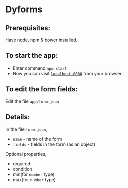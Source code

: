 # Dyforms

## Prerequisites:

Have node, npm & bower installed.

## To start the app:

  * Enter command `npm start`
  * Now you can visit [`localhost:8000`](http://localhost:8000) from your browser.

## To edit the form fields:

Edit the file `app/form.json`

## Details:

In the file `form.json`,

* `name` - name of the form
* `fields` - fields in the form (as an object)

Optional properties,

* required
* condition
* min(for `number` type)
* max(for `number` type)
